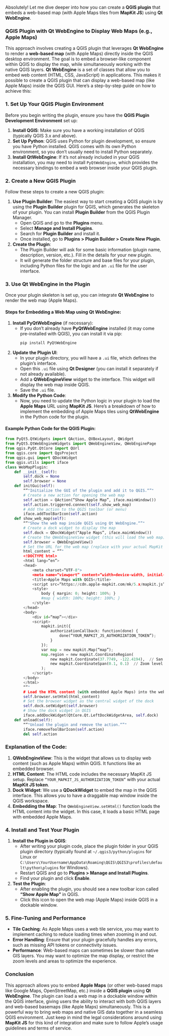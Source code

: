 Absolutely! Let me dive deeper into how you can create a **QGIS plugin** that embeds a web-based map (with Apple Maps tiles from **MapKit JS**) using **Qt WebEngine**.
### **QGIS Plugin with Qt WebEngine to Display Web Maps (e.g., Apple Maps)**
This approach involves creating a QGIS plugin that leverages **Qt WebEngine** to render a **web-based map** (with Apple Maps) directly inside the QGIS desktop environment. The goal is to embed a browser-like component within QGIS to display the map, while simultaneously working with the native QGIS layers.
**Qt WebEngine** is a set of classes that allow you to embed web content (HTML, CSS, JavaScript) in applications. This makes it possible to create a QGIS plugin that can display a web-based map (like Apple Maps) inside the QGIS GUI.
Here’s a step-by-step guide on how to achieve this:
### **1. Set Up Your QGIS Plugin Environment**
Before you begin writing the plugin, ensure you have the **QGIS Plugin Development Environment** set up:
1. **Install QGIS**: Make sure you have a working installation of QGIS (typically QGIS 3.x and above).
2. **Set Up Python**: QGIS uses Python for plugin development, so ensure you have Python installed. QGIS comes with its own Python environment, so you don’t usually need to install Python separately.
3. **Install QtWebEngine**: If it’s not already included in your QGIS installation, you may need to install `PyQtWebEngine`, which provides the necessary bindings to embed a web browser inside your QGIS plugin.
### **2. Create a New QGIS Plugin**
Follow these steps to create a new QGIS plugin:
1. **Use Plugin Builder**: The easiest way to start creating a QGIS plugin is by using the **Plugin Builder** plugin for QGIS, which generates the skeleton of your plugin. You can install **Plugin Builder** from the QGIS Plugin Manager.
   - Open QGIS and go to the **Plugins** menu.
   - Select **Manage and Install Plugins**.
   - Search for **Plugin Builder** and install it.
   - Once installed, go to **Plugins > Plugin Builder > Create New Plugin**.
2. **Create the Plugin**:
   - The Plugin Builder will ask for some basic information (plugin name, description, version, etc.). Fill in the details for your new plugin.
   - It will generate the folder structure and base files for your plugin, including Python files for the logic and an `.ui` file for the user interface.
### **3. Use Qt WebEngine in the Plugin**
Once your plugin skeleton is set up, you can integrate **Qt WebEngine** to render the web map (Apple Maps).
#### **Steps for Embedding a Web Map using Qt WebEngine:**
1. **Install PyQtWebEngine** (if necessary):
   - If you don’t already have **PyQtWebEngine** installed (it may come pre-installed with QGIS), you can install it via pip:
     ```bash
     pip install PyQtWebEngine
     ```
2. **Update the Plugin UI**:
   - In your plugin directory, you will have a `.ui` file, which defines the plugin’s interface.
   - Open this `.ui` file using **Qt Designer** (you can install it separately if not already available).
   - Add a **QWebEngineView** widget to the interface. This widget will display the web map inside QGIS.
   - Save the `.ui` file.
3. **Modify the Python Code**:
   - Now, you need to update the Python logic in your plugin to load the **Apple Maps** URL using **MapKit JS**.
Here’s a breakdown of how to implement the embedding of Apple Maps tiles using **QtWebEngine** in the Python code for the plugin.
#### **Example Python Code for the QGIS Plugin**:
```python
from PyQt5.QtWidgets import QAction, QVBoxLayout, QWidget
from PyQt5.QtWebEngineWidgets import QWebEngineView, QWebEnginePage
from qgis.PyQt.QtCore import QUrl
from qgis.core import QgsProject
from qgis.gui import QDockWidget
from qgis.utils import iface
class WebMapPlugin:
    def __init__(self):
        self.dock = None
        self.browser = None
    def initGui(self):
        “”"Initialize the GUI of the plugin and add it to QGIS.“”"
        # Create a new action for opening the web map
        self.action = QAction(“Show Apple Map”, iface.mainWindow())
        self.action.triggered.connect(self.show_web_map)
        # Add the action to the QGIS toolbar (or menu)
        iface.addToolBarIcon(self.action)
    def show_web_map(self):
        “”"Show the web map inside QGIS using Qt WebEngine.“”"
        # Create a dock widget to display the map
        self.dock = QDockWidget(“Apple Maps”, iface.mainWindow())
        # Create the QWebEngineView widget (this will load the web map)
        self.browser = QWebEngineView()
        # Set the URL for the web map (replace with your actual MapKit JS setup)
        html_content = “”"
        <!DOCTYPE html>
        <html lang=“en”>
        <head>
            <meta charset=“UTF-8">
            <meta name=“viewport” content=“width=device-width, initial-scale=1.0">
            <title>Apple Maps with QGIS</title>
            <script src=“https://cdn.apple-mapkit.com/mk/5.x/mapkit.js”></script>
            <style>
                body { margin: 0; height: 100%; }
                #map { width: 100%; height: 100%; }
            </style>
        </head>
        <body>
            <div id=“map”></div>
            <script>
                mapkit.init({
                    authorizationCallback: function(done) {
                        done(“YOUR_MAPKIT_JS_AUTHORIZATION_TOKEN”);
                    }
                });
                var map = new mapkit.Map(“map”);
                map.region = new mapkit.CoordinateRegion(
                    new mapkit.Coordinate(37.7749, -122.4194),  // San Francisco coordinates
                    new mapkit.CoordinateSpan(0.1, 0.1)  // Zoom level
                );
            </script>
        </body>
        </html>
        “”"
        # Load the HTML content (with embedded Apple Maps) into the web engine
        self.browser.setHtml(html_content)
        # Set the browser widget as the central widget of the dock
        self.dock.setWidget(self.browser)
        # Show the dock widget in QGIS
        iface.addDockWidget(QtCore.Qt.LeftDockWidgetArea, self.dock)
    def unload(self):
        “”"Unload the plugin and remove the action.“”"
        iface.removeToolBarIcon(self.action)
        del self.action
```
### **Explanation of the Code**:
1. **QWebEngineView**: This is the widget that allows us to display web content (such as Apple Maps) within QGIS. It functions like an embedded browser.
2. **HTML Content**: The HTML code includes the necessary MapKit JS setup. Replace `“YOUR_MAPKIT_JS_AUTHORIZATION_TOKEN”` with your actual **MapKit JS token**.
3. **Dock Widget**: We use a **QDockWidget** to embed the map in the QGIS interface. This allows you to have a draggable map window inside the QGIS workspace.
4. **Embedding the Map**: The `QWebEngineView.setHtml()` function loads the HTML content into the widget. In this case, it loads a basic HTML page with embedded Apple Maps.
### **4. Install and Test Your Plugin**
1. **Install the Plugin in QGIS**:
   - After writing your plugin code, place the plugin folder in your QGIS plugin directory (typically found at `~/.qgis3/python/plugins` for Linux or `C:\Users\YourUsername\AppData\Roaming\QGIS\QGIS3\profiles\default\python\plugins` for Windows).
   - Restart QGIS and go to **Plugins > Manage and Install Plugins**.
   - Find your plugin and click **Enable**.
2. **Test the Plugin**:
   - After enabling the plugin, you should see a new toolbar icon called **“Show Apple Map”** in QGIS.
   - Click this icon to open the web map (Apple Maps) inside QGIS in a dockable window.
### **5. Fine-Tuning and Performance**
- **Tile Caching**: As Apple Maps uses a web tile service, you may want to implement caching to reduce loading times when zooming in and out.
- **Error Handling**: Ensure that your plugin gracefully handles any errors, such as missing API tokens or connectivity issues.
- **Performance**: Web-based maps can sometimes be slower than native GIS layers. You may want to optimize the map display, or restrict the zoom levels and areas to optimize the experience.
### **Conclusion**
This approach allows you to embed **Apple Maps** (or other web-based maps like Google Maps, OpenStreetMap, etc.) inside a **QGIS plugin** using **Qt WebEngine**. The plugin can load a web map in a dockable window within the QGIS interface, giving users the ability to interact with both QGIS layers and web-based basemaps (like Apple Maps) simultaneously. This is a powerful way to bring web maps and native GIS data together in a seamless QGIS environment.
Just keep in mind the legal considerations around using **MapKit JS** for this kind of integration and make sure to follow Apple’s usage guidelines and terms of service.
